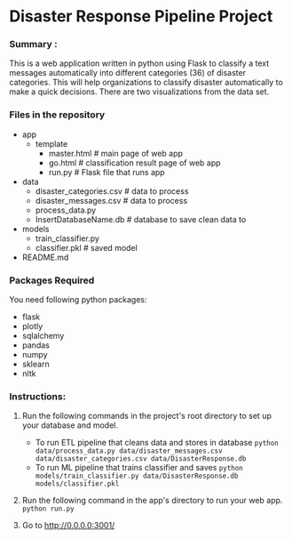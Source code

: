# Disaster Response Pipeline Project

### Summary :
This is a web application written in python using Flask to classify a text messages automatically into different categories (36) of disaster categories. This will help organizations to classify disaster automatically to make a quick decisions. There are two visualizations from the data set.

### Files in the repository
- app
  - template
    - master.html # main page of web app
    - go.html # classification result page of web app
    - run.py # Flask file that runs app
- data
  - disaster_categories.csv # data to process
  - disaster_messages.csv # data to process
  - process_data.py
  - InsertDatabaseName.db # database to save clean data to
- models
  - train_classifier.py
  - classifier.pkl # saved model
- README.md


### Packages Required
You need following python packages:
- flask
- plotly
- sqlalchemy
- pandas
- numpy
- sklearn
- nltk

### Instructions:
1. Run the following commands in the project's root directory to set up your database and model.

    - To run ETL pipeline that cleans data and stores in database
        `python data/process_data.py data/disaster_messages.csv data/disaster_categories.csv data/DisasterResponse.db`
    - To run ML pipeline that trains classifier and saves
        `python models/train_classifier.py data/DisasterResponse.db models/classifier.pkl`

2. Run the following command in the app's directory to run your web app.
    `python run.py`

3. Go to http://0.0.0.0:3001/
